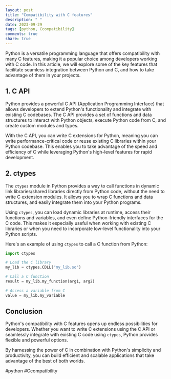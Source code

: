 ```yaml
---
layout: post
title: "Compatibility with C features"
description: " "
date: 2023-09-29
tags: [python, Ccompatibility]
comments: true
share: true
---
```


Python is a versatile programming language that offers compatibility with many C features, making it a popular choice among developers working with C code. In this article, we will explore some of the key features that facilitate seamless integration between Python and C, and how to take advantage of them in your projects.

## 1. C API

Python provides a powerful C API (Application Programming Interface) that allows developers to extend Python's functionality and integrate with existing C codebases. The C API provides a set of functions and data structures to interact with Python objects, execute Python code from C, and create custom modules and types.

With the C API, you can write C extensions for Python, meaning you can write performance-critical code or reuse existing C libraries within your Python codebase. This enables you to take advantage of the speed and efficiency of C while leveraging Python's high-level features for rapid development.

## 2. ctypes

The `ctypes` module in Python provides a way to call functions in dynamic link libraries/shared libraries directly from Python code, without the need to write C extension modules. It allows you to wrap C functions and data structures, and easily integrate them into your Python programs.

Using `ctypes`, you can load dynamic libraries at runtime, access their functions and variables, and even define Python-friendly interfaces for the C code. This makes it especially useful when working with existing C libraries or when you need to incorporate low-level functionality into your Python scripts.

Here's an example of using `ctypes` to call a C function from Python:

```python
import ctypes

# Load the C library
my_lib = ctypes.CDLL("my_lib.so")

# Call a C function
result = my_lib.my_function(arg1, arg2)

# Access a variable from C
value = my_lib.my_variable
```

## Conclusion

Python's compatibility with C features opens up endless possibilities for developers. Whether you want to write C extensions using the C API or seamlessly integrate with existing C code using `ctypes`, Python provides flexible and powerful options.

By harnessing the power of C in combination with Python's simplicity and productivity, you can build efficient and scalable applications that take advantage of the best of both worlds.

#python #Ccompatibility